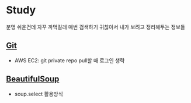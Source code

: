 # Study
분명 쉬운건데 자꾸 까먹길래 매번 검색하기 귀찮아서 내가 보려고 정리해두는 정보들

## [Git](https://github.com/BrainNim/Study/blob/main/Git.md)
- AWS EC2: git private repo pull할 때 로그인 생략

## [BeautifulSoup](https://github.com/BrainNim/Study/blob/main/BeautifulSoup.md)
- soup.select 활용방식
